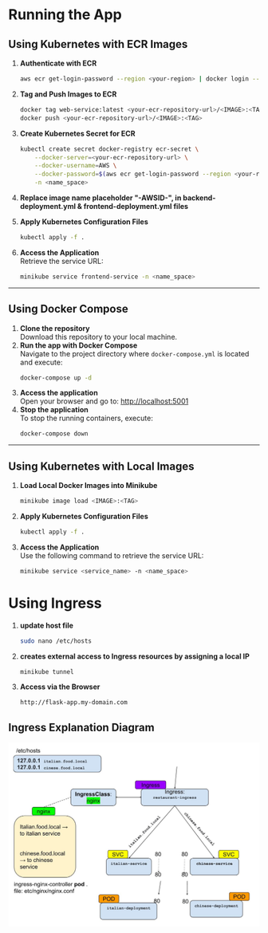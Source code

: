 # Running the App

## Using Kubernetes with ECR Images
1. **Authenticate with ECR**
   ```bash
   aws ecr get-login-password --region <your-region> | docker login --username AWS --password-stdin <your-ecr-repository-url>
   ```
2. **Tag and Push Images to ECR**
   ```bash
   docker tag web-service:latest <your-ecr-repository-url>/<IMAGE>:<TAG>
   docker push <your-ecr-repository-url>/<IMAGE>:<TAG>
   ```
3. **Create Kubernetes Secret for ECR**
   ```bash
   kubectl create secret docker-registry ecr-secret \
       --docker-server=<your-ecr-repository-url> \
       --docker-username=AWS \
       --docker-password=$(aws ecr get-login-password --region <your-region>) \
       -n <name_space>
   ```
4. **Replace image name placeholder  "-AWSID-", in backend-deployment.yml & frontend-deployment.yml files**

5. **Apply Kubernetes Configuration Files**
   ```bash
   kubectl apply -f .
   ```
6. **Access the Application**  
   Retrieve the service URL:
   ```bash
   minikube service frontend-service -n <name_space>
   ```
   
---
   
## Using Docker Compose
1. **Clone the repository**  
   Download this repository to your local machine.
2. **Run the app with Docker Compose**  
   Navigate to the project directory where `docker-compose.yml` is located and execute:
   ```bash
   docker-compose up -d
   ```
3. **Access the application**  
   Open your browser and go to: [http://localhost:5001](http://localhost:5001)
4. **Stop the application**  
   To stop the running containers, execute:
   ```bash
   docker-compose down
   ```
---

## Using Kubernetes with Local Images 
1. **Load Local Docker Images into Minikube**
   ```bash
   minikube image load <IMAGE>:<TAG>
   ```
2. **Apply Kubernetes Configuration Files**
   ```bash
   kubectl apply -f .
   ```
3. **Access the Application**  
   Use the following command to retrieve the service URL:
   ```bash
   minikube service <service_name> -n <name_space>
   ```

# Using Ingress
1. **update host file**
   ```bash
   sudo nano /etc/hosts 
   ```
2. **creates external access to Ingress resources by assigning a local IP**
   ```bash
   minikube tunnel
   ```
3. **Access via the Browser**
   ```bash
   http://flask-app.my-domain.com
   ```

## Ingress Explanation Diagram

![Ingress Explanation](pic/ingress-explain.jpeg)
